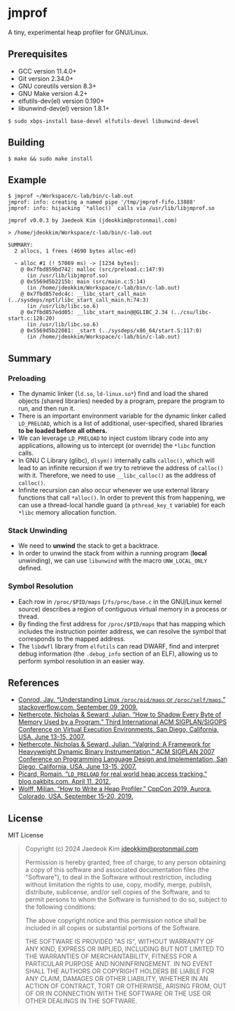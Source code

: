 # jmprof

A tiny, experimental heap profiler for GNU/Linux.

## Prerequisites

- GCC version 11.4.0+
- Git version 2.34.0+
- GNU coreutils version 8.3+
- GNU Make version 4.2+
- elfutils-dev(el) version 0.190+
- libunwind-dev(el) version 1.8.1+

<!-- - libsanitizer-devel 13.2.0+ -->

```console
$ sudo xbps-install base-devel elfutils-devel libunwind-devel
```

## Building

```console
$ make && sudo make install
```

## Example

```
$ jmprof ~/Workspace/c-lab/bin/c-lab.out
jmprof: info: creating a named pipe '/tmp/jmprof-fifo.13888'
jmprof: info: hijacking `*alloc()` calls via /usr/lib/libjmprof.so

jmprof v0.0.3 by Jaedeok Kim (jdeokkim@protonmail.com)

> /home/jdeokkim/Workspace/c-lab/bin/c-lab.out

SUMMARY: 
  2 allocs, 1 frees (4690 bytes alloc-ed)

  ~ alloc #1 (! 57069 ms) -> [1234 bytes]: 
    @ 0x7fbd859bd742: malloc (src/preload.c:147:9)
      (in /usr/lib/libjmprof.so)
    @ 0x5569d5b2215b: main (src/main.c:5:14)
      (in /home/jdeokkim/Workspace/c-lab/bin/c-lab.out)
    @ 0x7fbd857edc4c: __libc_start_call_main (../sysdeps/nptl/libc_start_call_main.h:74:3)
      (in /usr/lib/libc.so.6)
    @ 0x7fbd857edd05: __libc_start_main@@GLIBC_2.34 (../csu/libc-start.c:128:20)
      (in /usr/lib/libc.so.6)
    @ 0x5569d5b22081: _start (../sysdeps/x86_64/start.S:117:0)
      (in /home/jdeokkim/Workspace/c-lab/bin/c-lab.out)
```

## Summary

### Preloading

- The dynamic linker (`ld.so`, `ld-linux.so*`) find and load the shared objects (shared libraries) needed by a program, prepare the program to run, and then run it. 
- There is an important environment variable for the dynamic linker called `LD_PRELOAD`, which is a list of additional, user-specified, shared libraries **to be loaded before all others.**
- We can leverage `LD_PRELOAD` to inject custom library code into any applications, allowing us to intercept (or override) the `*libc` function calls.
- In GNU C Library (glibc), `dlsym()` internally calls `calloc()`, which will lead to an infinite recursion if we try to retrieve the address of `calloc()` with it. Therefore, we need to use `__libc_calloc()` as the address of `calloc()`.
- Infinite recursion can also occur whenever we use external library functions that call `*alloc()`. In order to prevent this from happening, we can use a thread-local handle guard (a `pthread_key_t` variable) for each `*libc` memory allocation function.

### Stack Unwinding

- We need to **unwind** the stack to get a backtrace.
- In order to unwind the stack from within a running program (**local** unwinding), we can use `libunwind` with the macro `UNW_LOCAL_ONLY` defined.

### Symbol Resolution

- Each row in `/proc/$PID/maps` (`/fs/proc/base.c` in the GNU/Linux kernel source) describes a region of contiguous virtual memory in a process or thread.
- By finding the first address for `/proc/$PID/maps` that has mapping which includes the instruction pointer address, we can resolve the symbol that corresponds to the mapped address.
- The `libdwfl` library from `elfutils` can read DWARF, find and interpret debug information (the `.debug_info` section of an ELF), allowing us to perform symbol resolution in an easier way.

## References

- [Conrod, Jay. “Understanding Linux `/proc/pid/maps` or `/proc/self/maps`.” stackoverflow.com. September 09, 2009.](https://stackoverflow.com/a/1401595)
- [Nethercote, Nicholas & Seward, Julian. “How to Shadow Every Byte of Memory Used by a Program.” Third International ACM SIGPLAN/SIGOPS Conference on Virtual Execution Environments, San Diego, California, USA. June 13-15, 2007.](https://valgrind.org/docs/shadow-memory2007.pdf)
- [Nethercote, Nicholas & Seward, Julian. “Valgrind: A Framework for Heavyweight Dynamic Binary Instrumentation.” ACM SIGPLAN 2007 Conference on Programming Language Design and Implementation, San Diego, California, USA. June 13-15, 2007.](https://valgrind.org/docs/valgrind2007.pdf)
- [Picard, Romain. “`LD_PRELOAD` for real world heap access tracking.” blog.oakbits.com. April 11, 2012.](https://blog.oakbits.com/ld_preload-for-real-world-heap-access-tracking.html)
- [Wolff, Milian. “How to Write a Heap Profiler.” CppCon 2019, Aurora, Colorado, USA. September 15-20, 2019.](https://github.com/milianw/how-to-write-a-memory-profiler)

## License

MIT License

> Copyright (c) 2024 Jaedeok Kim <jdeokkim@protonmail.com>
> 
> Permission is hereby granted, free of charge, to any person obtaining a copy
> of this software and associated documentation files (the "Software"), to deal
> in the Software without restriction, including without limitation the rights
> to use, copy, modify, merge, publish, distribute, sublicense, and/or sell
> copies of the Software, and to permit persons to whom the Software is
> furnished to do so, subject to the following conditions:
> 
> The above copyright notice and this permission notice shall be included in all
> copies or substantial portions of the Software.
> 
> THE SOFTWARE IS PROVIDED "AS IS", WITHOUT WARRANTY OF ANY KIND, EXPRESS OR
> IMPLIED, INCLUDING BUT NOT LIMITED TO THE WARRANTIES OF MERCHANTABILITY,
> FITNESS FOR A PARTICULAR PURPOSE AND NONINFRINGEMENT. IN NO EVENT SHALL THE
> AUTHORS OR COPYRIGHT HOLDERS BE LIABLE FOR ANY CLAIM, DAMAGES OR OTHER
> LIABILITY, WHETHER IN AN ACTION OF CONTRACT, TORT OR OTHERWISE, ARISING FROM,
> OUT OF OR IN CONNECTION WITH THE SOFTWARE OR THE USE OR OTHER DEALINGS IN THE
> SOFTWARE.
